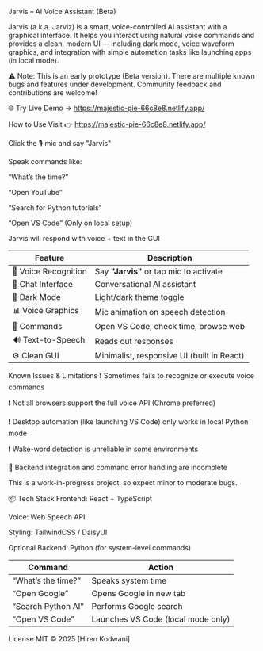 Jarvis – AI Voice Assistant (Beta)

Jarvis (a.k.a. Jarviz) is a smart, voice-controlled AI assistant with a graphical interface. It helps you interact using natural voice commands and provides a clean, modern UI — including dark mode, voice waveform graphics, and integration with simple automation tasks like launching apps (in local mode).

⚠️ Note: This is an early prototype (Beta version). There are multiple known bugs and features under development. Community feedback and contributions are welcome!

🌐 Try Live Demo → https://majestic-pie-66c8e8.netlify.app/

How to Use
Visit 👉 https://majestic-pie-66c8e8.netlify.app/

Click the 🎙️ mic and say "Jarvis"

Speak commands like:

“What’s the time?”

“Open YouTube”

“Search for Python tutorials”

“Open VS Code” (Only on local setup)

Jarvis will respond with voice + text in the GUI

| Feature              | Description                                |
| -------------------- | ------------------------------------------ |
| 🎤 Voice Recognition | Say **"Jarvis"** or tap mic to activate    |
| 🤖 Chat Interface    | Conversational AI assistant                |
| 🌙 Dark Mode         | Light/dark theme toggle                    |
| 📊 Voice Graphics    | Mic animation on speech detection          |
| 🧩 Commands          | Open VS Code, check time, browse web       |
| 🔊 Text-to-Speech    | Reads out responses                        |
| ⚙️ Clean GUI         | Minimalist, responsive UI (built in React) |

Known Issues & Limitations
❗ Sometimes fails to recognize or execute voice commands

❗ Not all browsers support the full voice API (Chrome preferred)

❗ Desktop automation (like launching VS Code) only works in local Python mode

❗ Wake-word detection is unreliable in some environments

🧪 Backend integration and command error handling are incomplete

This is a work-in-progress project, so expect minor to moderate bugs.

📦 Tech Stack
Frontend: React + TypeScript

Voice: Web Speech API

Styling: TailwindCSS / DaisyUI

Optional Backend: Python (for system-level commands)


| Command            | Action                             |
| ------------------ | ---------------------------------- |
| “What’s the time?” | Speaks system time                 |
| “Open Google”      | Opens Google in new tab            |
| “Search Python AI” | Performs Google search             |
| “Open VS Code”     | Launches VS Code (local mode only) |


License
MIT © 2025 [Hiren Kodwani]
